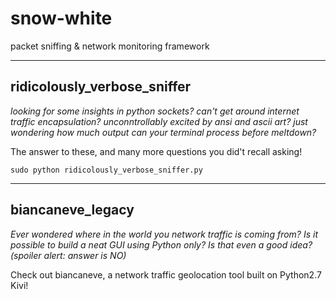 # snow-white
packet sniffing &amp; network monitoring framework


 -------------------------------
 ## ridicolously_verbose_sniffer
 
*looking for some insights in python sockets? can't get around internet traffic encapsulation? unconntrollably excited by ansi and ascii art? just wondering how much output can your terminal process before meltdown?*

The answer to these, and many more questions you did't recall asking!  

```sudo python ridicolously_verbose_sniffer.py ```


 -------------------------------
 ## biancaneve_legacy
 *Ever wondered where in the world you network traffic is coming from? Is it possible to build a neat GUI using Python only? Is that even a good idea? (spoiler alert: answer is NO)*
 
 Check out biancaneve, a network traffic geolocation tool built on Python2.7 Kivi!
